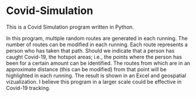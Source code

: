 # Covid-Simulation

This is a Covid Simulation program written in Python.

In this program, multiple random routes are generated in each running. The number of routes can be modified in each running. Each route represents a person who has taken that path. Should we indicate that a person has caught Covid-19, the hotspot areas; i.e., the points where the person has been for a certain amount can be identified. The routes from which are in an approximate distance (this can be modified) from that point will be highlighted in each running. The result is shown in an Excel and geospatial vizualization. I believe this program in a larger scale could be effective in Covid-19 tracking. 
